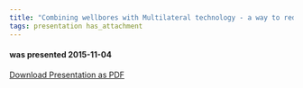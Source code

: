 ```yaml
---
title: "Combining wellbores with Multilateral technology ‐ a way to reduce cost (Gorm Liland, Halliburton)"
tags: presentation has_attachment
---
```

#### was presented 2015-11-04 



<a class="button button--primary button--pill" href="/assets/archive/NFES151104-MLTcostsaving-Halliburton.pdf">Download Presentation as PDF</a>